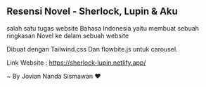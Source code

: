 ﻿## **Resensi Novel - Sherlock, Lupin & Aku**

salah satu tugas website Bahasa Indonesia yaitu membuat sebuah ringkasan Novel ke dalam sebuah website 

Dibuat dengan Tailwind.css Dan flowbite.js untuk carousel.

Link Website : https://sherlock-lupin.netlify.app/ 


~ By Jovian Nanda Sismawan ❤️
